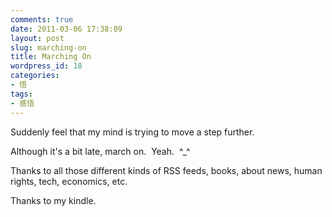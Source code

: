 ```yaml
---
comments: true
date: 2011-03-06 17:38:09
layout: post
slug: marching-on
title: Marching On
wordpress_id: 18
categories:
- 悟
tags:
- 感悟
---
```


Suddenly feel that my mind is trying to move a step further.

Although it's a bit late, march on.  Yeah.  ^_^

Thanks to all those different kinds of RSS feeds, books, about news, human rights, tech, economics, etc.

Thanks to my kindle.




